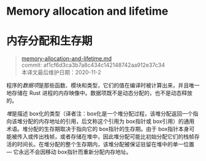 # Memory allocation and lifetime
# 内存分配和生存期

>[memory-allocation-and-lifetime.md](https://github.com/rust-lang/reference/blob/master/src/memory-allocation-and-lifetime.md)\
>commit: af1cf6d3ca3b7a8c434c142148742aa912e37c34 \
>本译文最后维护日期：2020-11-2

程序的*数据项*是那些函数、模块和类型，它们的值在编译时被计算出来，并且唯一地存储在 Rust 进程的内存映像中。数据项既不是动态分配的，也不是动态释放的。

*堆*是描述 box化的类型（译者注：box化是一个堆分配过程，该堆分配返回一个指向该堆分配的内存地址的引用，后文称这个引用为 box指针或 box引用）的通用术语。堆分配的生存期取决于指向它的 box指针的生存期。由于 box指针本身可能被传入或传出栈帧，或者存储在堆中，因此堆分配可能比初始分配它们的栈帧存活的时间长。在堆分配的整个生存期内，该堆分配被保证驻留在堆中的单一位置 — 它永远不会因移动 box指针而重新分配内存地址。

<!-- 2020-11-7-->
<!-- checked -->
